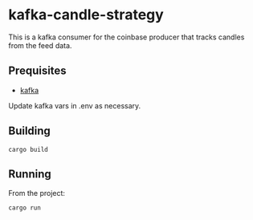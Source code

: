 # kafka-candle-strategy 
This is a kafka consumer for the coinbase producer that tracks candles from the feed data. 


## Prequisites
* [kafka](https://kafka.apache.org/quickstart)

Update kafka vars in .env as necessary.


## Building
```
cargo build
```

## Running

From the project:
```
cargo run 
```

